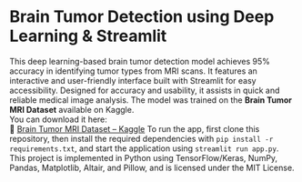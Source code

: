 # Brain Tumor Detection using Deep Learning & Streamlit
This deep learning-based brain tumor detection model achieves 95% accuracy in identifying tumor types from MRI scans. It features an interactive and user-friendly interface built with Streamlit for easy accessibility. Designed for accuracy and usability, it assists in quick and reliable medical image analysis.
The model was trained on the **Brain Tumor MRI Dataset** available on Kaggle.  
You can download it here:  
🔗 [Brain Tumor MRI Dataset – Kaggle](https://www.kaggle.com/datasets/masoudnickparvar/brain-tumor-mri-dataset)
To run the app, first clone this repository, then install the required dependencies with `pip install -r requirements.txt`, and start the application using `streamlit run app.py`. This project is implemented in Python using TensorFlow/Keras, NumPy, Pandas, Matplotlib, Altair, and Pillow, and is licensed under the MIT License.

